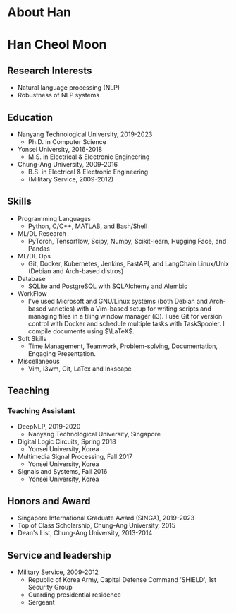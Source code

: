# About Han


<!-- {{< style "img { height: 1.25rem; }" >}} -->
<!-- [![GitHub release (latest by date)](https://img.shields.io/github/v/release/dillonzq/KeepIt?style=flat-square)](https://github.com/Fastbyte01/KeepIt/releases) -->
<!-- [![Hugo](https://img.shields.io/badge/Hugo-%5E0.62.0-ff4088?style=flat-square&logo=hugo)](https://gohugo.io/) -->
<!-- [![License](https://img.shields.io/github/license/dillonzq/KeepIt?style=flat-square)](https://github.com/Fastbyte01/KeepIt/blob/master/LICENSE) -->
<!-- [![GitHub stars](https://img.shields.io/github/stars/dillonzq/KeepIt?style=social)](https://github.com/Fastbyte01/KeepIt) -->
<!-- [![GitHub forks](https://img.shields.io/github/forks/dillonzq/KeepIt?style=social)](https://github.com/Fastbyte01/KeepIt/fork) -->
<!-- {{< /style >}} -->

<!-- > [:(far fa-kiss-wink-heart fa-fw): KeepIt](https://github.com/Fastbyte01/KeepIt) is a **clean**, **elegant** but **advanced** blog theme for [Hugo](https://gohugo.io/) developed by [Dillon](https://dillonzq.com). -->
<!-- > -->
<!-- > It is based on the original [LeaveIt Theme](https://github.com/liuzc/LeaveIt) and [KeepIt Theme](https://github.com/Fastbyte01/KeepIt). -->

<!-- ![Hugo Theme KeepIt](/images/Apple-Devices-Preview.png "Hugo Theme KeepIt") -->
# Han Cheol Moon



## Research Interests
- Natural language processing (NLP)
- Robustness of NLP systems

## Education
- Nanyang Technological University, 2019-2023
	- Ph.D. in Computer Science
- Yonsei University, 2016-2018
	- M.S. in Electrical & Electronic Engineering
- Chung-Ang University, 2009-2016
	- B.S. in Electrical & Electronic Engineering
	- (Military Service, 2009-2012)

## Skills
- Programming Languages 
  - Python, C/C++, MATLAB, and Bash/Shell
- ML/DL Research
  - PyTorch, Tensorflow, Scipy, Numpy, Scikit-learn, Hugging Face, and Pandas
- ML/DL Ops
  - Git, Docker, Kubernetes, Jenkins, FastAPI, and LangChain  Linux/Unix (Debian and Arch-based distros)
- Database
  - SQLite and PostgreSQL with SQLAlchemy and Alembic
- WorkFlow
  - I've used Microsoft and GNU/Linux systems (both Debian and Arch-based varieties) with a Vim-based setup for writing scripts and managing files in a tiling window manager (i3). I use Git for version control with Docker and schedule multiple tasks with TaskSpooler. I compile documents using $\LaTeX$. 
- Soft Skills
  - Time Management, Teamwork, Problem-solving, Documentation, Engaging Presentation.
- Miscellaneous
  - Vim, i3wm, Git, LaTex and Inkscape
  
## Teaching

### Teaching Assistant
- DeepNLP, 2019-2020
  - Nanyang Technological University, Singapore
- Digital Logic Circuits, Spring 2018
  - Yonsei University, Korea
- Multimedia Signal Processing, Fall 2017
  - Yonsei University, Korea
- Signals and Systems, Fall 2016
  - Yonsei University, Korea

## Honors and Award
- Singapore International Graduate Award (SINGA), 2019-2023
- Top of Class Scholarship, Chung-Ang University, 2015
- Dean's List, Chung-Ang University, 2013-2014

## Service and leadership
- Military Service, 2009-2012 
  - Republic of Korea Army, Capital Defense Command 'SHIELD', 1st Security Group
  - Guarding presidential residence
  - Sergeant

<!-- #### Performance and SEO -->

<!-- * :(fas fa-rocket fa-fw): Optimized for **performance**: [99]/[100] on mobile and [100]/[100] on desktop in [Google PageSpeed Insights](https://developers.google.com/speed/pagespeed/insights) -->
<!-- * :(fab fa-searchengin fa-fw): Optimized SEO performance with a correct **SEO SCHEMA** based on JSON-LD -->
<!-- * :(fab fa-google fa-fw): **[Google Analytics](https://analytics.google.com/analytics)** supported -->
<!-- * :(far fa-chart-bar fa-fw): **[Fathom Analytics](https://usefathom.com/)** supported -->
<!-- * :(fas fa-sitemap fa-fw): Search engine **verification** supported (Google, Bind, Yandex and Baidu) -->
<!-- * :(fas fa-tachometer-alt fa-fw): **CDN** for third-party libraries supported -->
<!-- * :(fas fa-cloud-download-alt fa-fw): Automatically converted images with **Lazy Load** by [lazysizes](https://github.com/aFarkas/lazysizes) -->

<!-- #### Appearance and Layout -->

<!-- * :(fas fa-mobile-screen fa-fw): **[Desktop]/[Mobile] responsive** layout -->
<!-- * :(fas fa-circle-half-stroke fa-rotate-180 fa-fw): **[Light]/[Dark]** mode -->
<!-- * :(fas fa-layer-group fa-fw): Globally consistent **design language** -->
<!-- * :(fas fa-ellipsis-h fa-fw): **Pagination** supported -->
<!-- * :(far fa-list-alt fa-fw): Easy-to-use and self-expanding **table of contents** -->
<!-- * :(fas fa-language fa-fw): **Multilanguage** supported and i18n ready -->
<!-- * :(fab fa-css3-alt fa-fw): Beautiful **CSS animation** -->

<!-- #### Social and Comment Systems -->

<!-- * :(far fa-user fa-fw): **Gravatar** supported by [Gravatar](https://gravatar.com) -->
<!-- * :(fas fa-user-circle fa-fw): Local **Avatar** supported -->
<!-- * :(far fa-id-card fa-fw): Up to **64** social links supported -->
<!-- * :(fas fa-share-square fa-fw): Up to **24** share sites supported -->
<!-- * :(far fa-comment fa-fw): **Disqus** comment system supported by [Disqus](https://disqus.com) -->
<!-- * :(far fa-comment-dots fa-fw): **Gitalk** comment system supported by [Gitalk](https://github.com/gitalk/gitalk) -->
<!-- * :(far fa-comment-alt fa-fw): **Valine** comment system supported by [Valine](https://valine.js.org/) -->
<!-- * :(far fa-comments fa-fw): **Facebook comments** system supported by [Facebook](https://developers.facebook.com/docs/plugins/comments/) -->
<!-- * :(fas fa-comment fa-fw): **Telegram comments** system supported by [Comments](https://comments.app/) -->
<!-- * :(fas fa-comment-dots fa-fw): **Commento** comment system supported by [Commento](https://commento.io/) -->
<!-- * :(fas fa-comment-alt fa-fw): **Utterances** comment system supported by [Utterances](https://utteranc.es/) -->

<!-- #### Extended Features -->

<!-- * :(fas fa-search fa-fw): **Search** supported by [Lunr.js](https://lunrjs.com/) or [algolia](https://www.algolia.com/) -->
<!-- * :(far fa-grin-tongue-wink fa-fw): **Twemoji** supported -->
<!-- * :(fas fa-code fa-fw): Automatically **highlighting** code -->
<!-- * :(far fa-copy fa-fw): **Copy code** to clipboard with one click -->
<!-- * :(far fa-images fa-fw): **Images gallery** supported by [lightGallery](https://github.com/sachinchoolur/lightgallery) -->
<!-- * :(fab fa-font-awesome fa-fw): Extended Markdown syntax for **[Font Awesome](https://fontawesome.com/) icons** -->
<!-- * :(fas fa-superscript fa-fw): Extended Markdown syntax for **ruby annotation** -->
<!-- * :(fas fa-percentage fa-fw): Extended Markdown syntax for **fraction** -->
<!-- * :(fas fa-square-root-alt fa-fw): **Mathematical formula** supported by [$\KaTeX$](https://katex.org/) -->
<!-- * :(fas fa-project-diagram fa-fw): **Diagrams** shortcode supported by [mermaid](https://github.com/mermaid-js/mermaid) -->
<!-- * :(fas fa-chart-pie fa-fw): **Interactive data visualization** shortcode supported by [ECharts](https://echarts.apache.org/) -->
<!-- * :(fas fa-map-marked-alt fa-fw): **Mapbox** shortcode supported by [Mapbox GL JS](https://docs.mapbox.com/mapbox-gl-js) -->
<!-- * :(fas fa-music fa-fw): **Music player** shortcode supported by [APlayer](https://github.com/MoePlayer/APlayer) and [MetingJS](https://github.com/metowolf/MetingJS) -->
<!-- * :(fab fa-bilibili fa-fw): **Bilibili player** shortcode -->
<!-- * :(fas fa-note-sticky fa-fw): Kinds of **admonitions** shortcode -->
<!-- * :(fab fa-css3 fa-fw): **Custom style** shortcode -->
<!-- * :(fab fa-js-square fa-fw): **Custom script** shortcode -->
<!-- * :(fas fa-i-cursor fa-fw): **Animated typing** supported by [TypeIt](https://typeitjs.com/) -->
<!-- * :(fas fa-cookie-bite fa-fw): **Cookie consent banner** supported by [cookieconsent](https://github.com/osano/cookieconsent) -->
<!-- * ... -->

<!-- ### License -->

<!-- KeepIt is licensed under the **MIT** license. -->

<!-- Check the [LICENSE file](https://github.com/Fastbyte01/KeepIt/blob/master/LICENSE) for details. -->

<!-- ### Special Thanks -->

<!-- Thanks to the authors of following resources included in the theme: -->

<!-- * [normalize.css](https://github.com/necolas/normalize.css) -->
<!-- * [Font Awesome](https://fontawesome.com/) -->
<!-- * [Simple Icons](https://github.com/simple-icons/simple-icons) -->
<!-- * [Animate.css](https://daneden.github.io/animate.css/) -->
<!-- * [autocomplete](https://github.com/algolia/autocomplete) -->
<!-- * [Lunr.js](https://lunrjs.com/) -->
<!-- * [algoliasearch](https://github.com/algolia/algoliasearch-client-javascript) -->
<!-- * [lazysizes](https://github.com/aFarkas/lazysizes) -->
<!-- * [object-fit-images](https://github.com/fregante/object-fit-images) -->
<!-- * [Twemoji](https://github.com/twitter/twemoji) -->
<!-- * [emoji-data](https://github.com/iamcal/emoji-data) -->
<!-- * [lightGallery](https://github.com/sachinchoolur/lightgallery) -->
<!-- * [clipboard.js](https://github.com/zenorocha/clipboard.js) -->
<!-- * [Sharer.js](https://github.com/ellisonleao/sharer.js) -->
<!-- * [TypeIt](https://typeitjs.com/) -->
<!-- * [$\KaTeX$](https://katex.org/) -->
<!-- * [mermaid](https://github.com/mermaid-js/mermaid) -->
<!-- * [ECharts](https://echarts.apache.org/) -->
<!-- * [Mapbox GL JS](https://docs.mapbox.com/mapbox-gl-js) -->
<!-- * [APlayer](https://github.com/MoePlayer/APlayer) -->
<!-- * [MetingJS](https://github.com/metowolf/MetingJS) -->
<!-- * [Gitalk](https://github.com/gitalk/gitalk) -->
<!-- * [Valine](https://valine.js.org/) -->
<!-- * [cookieconsent](https://github.com/osano/cookieconsent) -->

